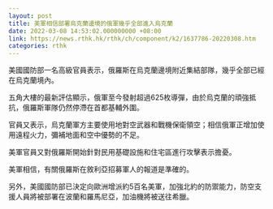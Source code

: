 ```yaml
---
layout: post
title: 美軍相信部署烏克蘭邊境的俄軍幾乎全部進入烏克蘭
date: 2022-03-08 14:53:02.000000000 +08:00
link: https://news.rthk.hk/rthk/ch/component/k2/1637786-20220308.htm
categories: rthk
---
```


美國國防部一名高級官員表示，俄羅斯在烏克蘭邊境附近集結部隊，幾乎全部已經在烏克蘭境內。

五角大樓的最新評估顯示，俄軍至今發射超過625枚導彈，由於烏克蘭的頑強抵抗，俄羅斯軍隊仍然停滯在首都基輔外圍。

官員又表示，烏克蘭軍方主要使用地對空武器和戰機保衛領空；相信俄軍正增加使用遠程火力，彌補地面和空中優勢的不足。

美軍官員又對俄羅斯開始針對民用基礎設施和住宅區進行攻擊表示擔憂。

美軍相信，有關俄羅斯在敘利亞招募軍人的報道是準確的。

另外，美國國防部已決定向歐洲增派約5百名美軍，加強北約的防禦能力，防空支援人員將被部署在波蘭和羅馬尼亞，加油機將被送往希臘。
